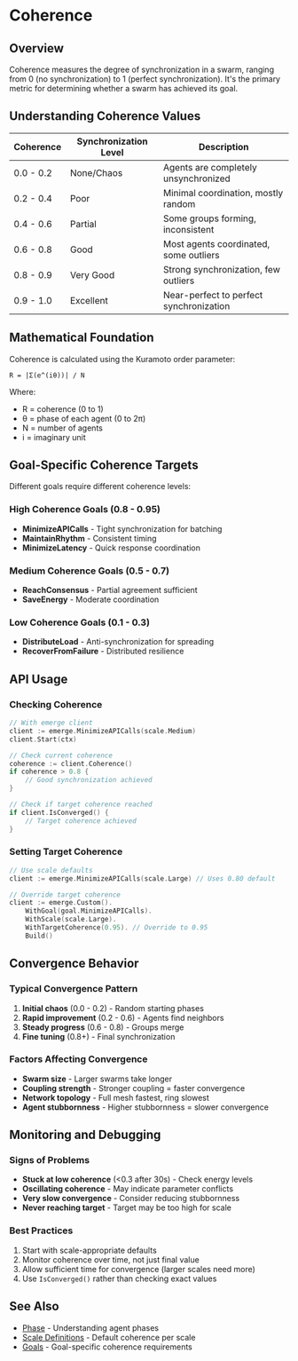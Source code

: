 # Coherence

## Overview

Coherence measures the degree of synchronization in a swarm, ranging from 0 (no synchronization) to 1 (perfect synchronization). It's the primary metric for determining whether a swarm has achieved its goal.

## Understanding Coherence Values

| Coherence | Synchronization Level | Description                             |
| --------- | --------------------- | --------------------------------------- |
| 0.0 - 0.2 | None/Chaos            | Agents are completely unsynchronized    |
| 0.2 - 0.4 | Poor                  | Minimal coordination, mostly random     |
| 0.4 - 0.6 | Partial               | Some groups forming, inconsistent       |
| 0.6 - 0.8 | Good                  | Most agents coordinated, some outliers  |
| 0.8 - 0.9 | Very Good             | Strong synchronization, few outliers    |
| 0.9 - 1.0 | Excellent             | Near-perfect to perfect synchronization |

## Mathematical Foundation

Coherence is calculated using the Kuramoto order parameter:

```
R = |Σ(e^(iθ))| / N
```

Where:

- R = coherence (0 to 1)
- θ = phase of each agent (0 to 2π)
- N = number of agents
- i = imaginary unit

## Goal-Specific Coherence Targets

Different goals require different coherence levels:

### High Coherence Goals (0.8 - 0.95)

- **MinimizeAPICalls** - Tight synchronization for batching
- **MaintainRhythm** - Consistent timing
- **MinimizeLatency** - Quick response coordination

### Medium Coherence Goals (0.5 - 0.7)

- **ReachConsensus** - Partial agreement sufficient
- **SaveEnergy** - Moderate coordination

### Low Coherence Goals (0.1 - 0.3)

- **DistributeLoad** - Anti-synchronization for spreading
- **RecoverFromFailure** - Distributed resilience

## API Usage

### Checking Coherence

```go
// With emerge client
client := emerge.MinimizeAPICalls(scale.Medium)
client.Start(ctx)

// Check current coherence
coherence := client.Coherence()
if coherence > 0.8 {
    // Good synchronization achieved
}

// Check if target coherence reached
if client.IsConverged() {
    // Target coherence achieved
}
```

### Setting Target Coherence

```go
// Use scale defaults
client := emerge.MinimizeAPICalls(scale.Large) // Uses 0.80 default

// Override target coherence
client := emerge.Custom().
    WithGoal(goal.MinimizeAPICalls).
    WithScale(scale.Large).
    WithTargetCoherence(0.95). // Override to 0.95
    Build()
```

## Convergence Behavior

### Typical Convergence Pattern

1. **Initial chaos** (0.0 - 0.2) - Random starting phases
2. **Rapid improvement** (0.2 - 0.6) - Agents find neighbors
3. **Steady progress** (0.6 - 0.8) - Groups merge
4. **Fine tuning** (0.8+) - Final synchronization

### Factors Affecting Convergence

- **Swarm size** - Larger swarms take longer
- **Coupling strength** - Stronger coupling = faster convergence
- **Network topology** - Full mesh fastest, ring slowest
- **Agent stubbornness** - Higher stubbornness = slower convergence

## Monitoring and Debugging

### Signs of Problems

- **Stuck at low coherence** (<0.3 after 30s) - Check energy levels
- **Oscillating coherence** - May indicate parameter conflicts
- **Very slow convergence** - Consider reducing stubbornness
- **Never reaching target** - Target may be too high for scale

### Best Practices

1. Start with scale-appropriate defaults
2. Monitor coherence over time, not just final value
3. Allow sufficient time for convergence (larger scales need more)
4. Use `IsConverged()` rather than checking exact values

## See Also

- [Phase](phase.md) - Understanding agent phases
- [Scale Definitions](../emerge/scales.md) - Default coherence per scale
- [Goals](goals.md) - Goal-specific coherence requirements
